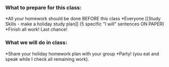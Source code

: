 ### What to prepare for this class:
*All your homework should be done BEFORE this class
*Everyone [[Study Skills - make a holiday study plan]] (5 specific "I will" sentences ON PAPER)
*Finish all work! Last chance!

### What we will do in class:
*Share your holiday homework plan with your group
*Party! (you eat and speak while I check all remaining work).
